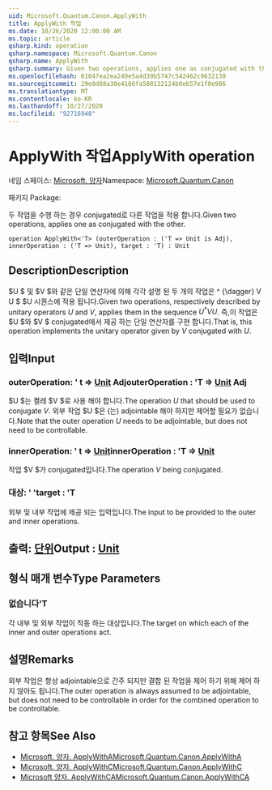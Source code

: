 ```yaml
---
uid: Microsoft.Quantum.Canon.ApplyWith
title: ApplyWith 작업
ms.date: 10/26/2020 12:00:00 AM
ms.topic: article
qsharp.kind: operation
qsharp.namespace: Microsoft.Quantum.Canon
qsharp.name: ApplyWith
qsharp.summary: Given two operations, applies one as conjugated with the other.
ms.openlocfilehash: 61047ea2ea249e5a4d39b5747c542462c9632138
ms.sourcegitcommit: 29e0d88a30e4166fa580132124b0eb57e1f0e986
ms.translationtype: MT
ms.contentlocale: ko-KR
ms.lasthandoff: 10/27/2020
ms.locfileid: "92716948"
---
```

# <a name="applywith-operation"></a><span data-ttu-id="ad263-102">ApplyWith 작업</span><span class="sxs-lookup"><span data-stu-id="ad263-102">ApplyWith operation</span></span>

<span data-ttu-id="ad263-103">네임 스페이스: [Microsoft. 양자](xref:Microsoft.Quantum.Canon)</span><span class="sxs-lookup"><span data-stu-id="ad263-103">Namespace: [Microsoft.Quantum.Canon](xref:Microsoft.Quantum.Canon)</span></span>

<span data-ttu-id="ad263-104">패키지 [](https://nuget.org/packages/)</span><span class="sxs-lookup"><span data-stu-id="ad263-104">Package: [](https://nuget.org/packages/)</span></span>


<span data-ttu-id="ad263-105">두 작업을 수행 하는 경우 conjugated로 다른 작업을 적용 합니다.</span><span class="sxs-lookup"><span data-stu-id="ad263-105">Given two operations, applies one as conjugated with the other.</span></span>

```qsharp
operation ApplyWith<'T> (outerOperation : ('T => Unit is Adj), innerOperation : ('T => Unit), target : 'T) : Unit
```


## <a name="description"></a><span data-ttu-id="ad263-106">Description</span><span class="sxs-lookup"><span data-stu-id="ad263-106">Description</span></span>

<span data-ttu-id="ad263-107">$U $ 및 $V $와 같은 단일 연산자에 의해 각각 설명 된 두 개의 작업은 ^ {\dagger} V U $ $U 시퀀스에 적용 됩니다.</span><span class="sxs-lookup"><span data-stu-id="ad263-107">Given two operations, respectively described by unitary operators $U$ and $V$, applies them in the sequence $U^{\dagger} V U$.</span></span> <span data-ttu-id="ad263-108">즉,이 작업은 $U $와 $V $ conjugated에서 제공 하는 단일 연산자를 구현 합니다.</span><span class="sxs-lookup"><span data-stu-id="ad263-108">That is, this operation implements the unitary operator given by $V$ conjugated with $U$.</span></span>

## <a name="input"></a><span data-ttu-id="ad263-109">입력</span><span class="sxs-lookup"><span data-stu-id="ad263-109">Input</span></span>

### <a name="outeroperation--t--unit-adj"></a><span data-ttu-id="ad263-110">outerOperation: ' t => [Unit](xref:microsoft.quantum.lang-ref.unit) Adj</span><span class="sxs-lookup"><span data-stu-id="ad263-110">outerOperation : 'T => [Unit](xref:microsoft.quantum.lang-ref.unit) Adj</span></span>

<span data-ttu-id="ad263-111">$U $는 켤레 $V $로 사용 해야 합니다.</span><span class="sxs-lookup"><span data-stu-id="ad263-111">The operation $U$ that should be used to conjugate $V$.</span></span> <span data-ttu-id="ad263-112">외부 작업 $U $은 (는) adjointable 해야 하지만 제어할 필요가 없습니다.</span><span class="sxs-lookup"><span data-stu-id="ad263-112">Note that the outer operation $U$ needs to be adjointable, but does not need to be controllable.</span></span>


### <a name="inneroperation--t--unit"></a><span data-ttu-id="ad263-113">innerOperation: ' t => [Unit](xref:microsoft.quantum.lang-ref.unit)</span><span class="sxs-lookup"><span data-stu-id="ad263-113">innerOperation : 'T => [Unit](xref:microsoft.quantum.lang-ref.unit)</span></span> 

<span data-ttu-id="ad263-114">작업 $V $가 conjugated입니다.</span><span class="sxs-lookup"><span data-stu-id="ad263-114">The operation $V$ being conjugated.</span></span>


### <a name="target--t"></a><span data-ttu-id="ad263-115">대상: ' '</span><span class="sxs-lookup"><span data-stu-id="ad263-115">target : 'T</span></span>

<span data-ttu-id="ad263-116">외부 및 내부 작업에 제공 되는 입력입니다.</span><span class="sxs-lookup"><span data-stu-id="ad263-116">The input to be provided to the outer and inner operations.</span></span>



## <a name="output--unit"></a><span data-ttu-id="ad263-117">출력: [단위](xref:microsoft.quantum.lang-ref.unit)</span><span class="sxs-lookup"><span data-stu-id="ad263-117">Output : [Unit](xref:microsoft.quantum.lang-ref.unit)</span></span>



## <a name="type-parameters"></a><span data-ttu-id="ad263-118">형식 매개 변수</span><span class="sxs-lookup"><span data-stu-id="ad263-118">Type Parameters</span></span>

### <a name="t"></a><span data-ttu-id="ad263-119">없습니다</span><span class="sxs-lookup"><span data-stu-id="ad263-119">'T</span></span>

<span data-ttu-id="ad263-120">각 내부 및 외부 작업이 작동 하는 대상입니다.</span><span class="sxs-lookup"><span data-stu-id="ad263-120">The target on which each of the inner and outer operations act.</span></span>

## <a name="remarks"></a><span data-ttu-id="ad263-121">설명</span><span class="sxs-lookup"><span data-stu-id="ad263-121">Remarks</span></span>

<span data-ttu-id="ad263-122">외부 작업은 항상 adjointable으로 간주 되지만 결합 된 작업을 제어 하기 위해 제어 하지 않아도 됩니다.</span><span class="sxs-lookup"><span data-stu-id="ad263-122">The outer operation is always assumed to be adjointable, but does not need to be controllable in order for the combined operation to be controllable.</span></span>

## <a name="see-also"></a><span data-ttu-id="ad263-123">참고 항목</span><span class="sxs-lookup"><span data-stu-id="ad263-123">See Also</span></span>

- [<span data-ttu-id="ad263-124">Microsoft. 양자. ApplyWithA</span><span class="sxs-lookup"><span data-stu-id="ad263-124">Microsoft.Quantum.Canon.ApplyWithA</span></span>](xref:Microsoft.Quantum.Canon.ApplyWithA)
- [<span data-ttu-id="ad263-125">Microsoft. 양자. ApplyWithC</span><span class="sxs-lookup"><span data-stu-id="ad263-125">Microsoft.Quantum.Canon.ApplyWithC</span></span>](xref:Microsoft.Quantum.Canon.ApplyWithC)
- [<span data-ttu-id="ad263-126">Microsoft 양자. ApplyWithCA</span><span class="sxs-lookup"><span data-stu-id="ad263-126">Microsoft.Quantum.Canon.ApplyWithCA</span></span>](xref:Microsoft.Quantum.Canon.ApplyWithCA)